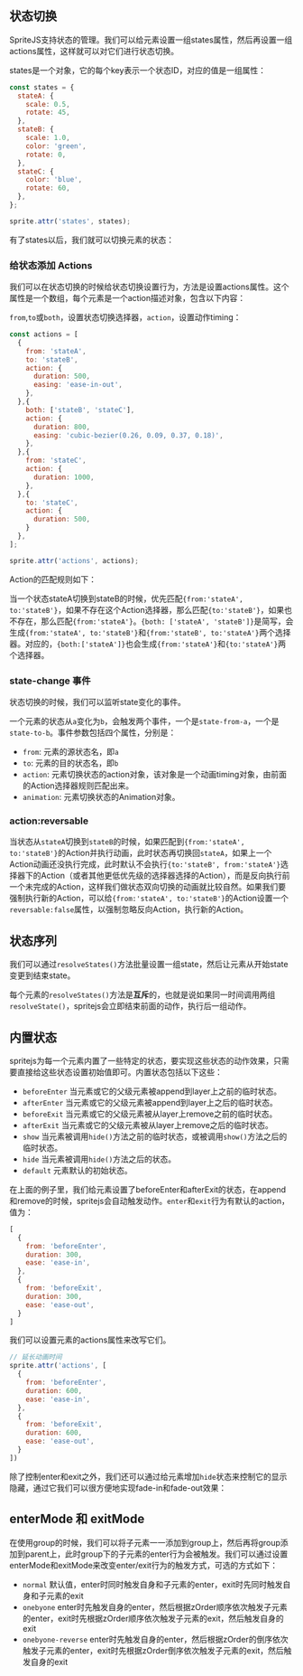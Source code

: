 ## 状态切换

SpriteJS支持状态的管理。我们可以给元素设置一组states属性，然后再设置一组actions属性，这样就可以对它们进行状态切换。

states是一个对象，它的每个key表示一个状态ID，对应的值是一组属性：

```js
const states = {
  stateA: {
    scale: 0.5,
    rotate: 45,
  },
  stateB: {
    scale: 1.0,
    color: 'green',
    rotate: 0,
  },
  stateC: {
    color: 'blue',
    rotate: 60,
  },
};

sprite.attr('states', states);
```

有了states以后，我们就可以切换元素的状态：

<div id="state-basic" class="sprite-container"></div>

<!-- demo: state-basic -->

### 给状态添加 Actions

我们可以在状态切换的时候给状态切换设置行为，方法是设置actions属性。这个属性是一个数组，每个元素是一个action描述对象，包含以下内容：

`from`,`to`或`both`，设置状态切换选择器，`action`，设置动作timing：

```js
const actions = [
  {
    from: 'stateA',
    to: 'stateB',
    action: {
      duration: 500,
      easing: 'ease-in-out',
    },
  },{
    both: ['stateB', 'stateC'],
    action: {
      duration: 800,
      easing: 'cubic-bezier(0.26, 0.09, 0.37, 0.18)',
    },
  },{
    from: 'stateC',
    action: {
      duration: 1000,
    },
  },{
    to: 'stateC',
    action: {
      duration: 500,
    }
  },
];

sprite.attr('actions', actions);
```

Action的匹配规则如下：

当一个状态stateA切换到stateB的时候，优先匹配`{from:'stateA', to:'stateB'}`，如果不存在这个Action选择器，那么匹配`{to:'stateB'}`，如果也不存在，那么匹配`{from:'stateA'}`。`{both: ['stateA', 'stateB']}`是简写，会生成`{from:'stateA', to:'stateB'}`和`{from:'stateB', to:'stateA'}`两个选择器。对应的，`{both:['stateA']}`也会生成`{from:'stateA'}`和`{to:'stateA'}`两个选择器。

<div id="state-actions" class="sprite-container"></div>

<!-- demo: state-actions -->

### state-change 事件

状态切换的时候，我们可以监听state变化的事件。

一个元素的状态从`a`变化为`b`，会触发两个事件，一个是`state-from-a`，一个是`state-to-b`。事件参数包括四个属性，分别是：

- `from`: 元素的源状态名，即`a`
- `to`: 元素的目的状态名，即`b`
- `action`: 元素切换状态的action对象，该对象是一个动画timing对象，由前面的Action选择器规则匹配出来。
- `animation`: 元素切换状态的Animation对象。

### action:reversable

当状态从`stateA`切换到`stateB`的时候，如果匹配到`{from:'stateA', to:'stateB'}`的Action并执行动画，此时状态再切换回`stateA`，如果上一个Action动画还没执行完成，此时默认不会执行`{to:'stateB', from:'stateA'}`选择器下的Action（或者其他更低优先级的选择器选择的Action），而是反向执行前一个未完成的Action，这样我们做状态双向切换的动画就比较自然。如果我们要强制执行新的Action，可以给`{from:'stateA', to:'stateB'}`的Action设置一个`reversable:false`属性，以强制忽略反向Action，执行新的Action。

<div id="state-reversable" class="sprite-container"></div>

<!-- demo: state-reversable -->

## 状态序列

我们可以通过`resolveStates()`方法批量设置一组state，然后让元素从开始state变更到结束state。

每个元素的`resolveStates()`方法是**互斥**的，也就是说如果同一时间调用两组`resolveState()`，spritejs会立即结束前面的动作，执行后一组动作。

<div id="state-resolveStates" class="sprite-container"></div>

<!-- demo: state-resolveStates -->

## 内置状态

spritejs为每一个元素内置了一些特定的状态，要实现这些状态的动作效果，只需要直接给这些状态设置初始值即可。内置状态包括以下这些：

- `beforeEnter` 当元素或它的父级元素被append到layer上之前的临时状态。
- `afterEnter` 当元素或它的父级元素被append到layer上之后的临时状态。
- `beforeExit` 当元素或它的父级元素被从layer上remove之前的临时状态。
- `afterExit` 当元素或它的父级元素被从layer上remove之后的临时状态。
- `show` 当元素被调用`hide()`方法之前的临时状态，或被调用`show()`方法之后的临时状态。
- `hide` 当元素被调用`hide()`方法之后的状态。
- `default` 元素默认的初始状态。

<div id="state-toggleEnterExit" class="sprite-container"></div>

<!-- demo: state-toggleEnterExit -->

在上面的例子里，我们给元素设置了beforeEnter和afterExit的状态，在append和remove的时候，spritejs会自动触发动作。`enter`和`exit`行为有默认的action，值为：

```js
[
  {
    from: 'beforeEnter',
    duration: 300,
    ease: 'ease-in',
  },
  {
    from: 'beforeExit',
    duration: 300,
    ease: 'ease-out',
  }
]
```

我们可以设置元素的actions属性来改写它们。

```js
// 延长动画时间
sprite.attr('actions', [
  {
    from: 'beforeEnter',
    duration: 600,
    ease: 'ease-in',
  },
  {
    from: 'beforeExit',
    duration: 600,
    ease: 'ease-out',
  }  
])
```

除了控制enter和exit之外，我们还可以通过给元素增加`hide`状态来控制它的显示隐藏，通过它我们可以很方便地实现fade-in和fade-out效果：

<div id="state-fade" class="sprite-container"></div>

<!-- demo: state-fade -->

## enterMode 和 exitMode

在使用group的时候，我们可以将子元素一一添加到group上，然后再将group添加到parent上，此时group下的子元素的enter行为会被触发。我们可以通过设置enterMode和exitMode来改变enter/exit行为的触发方式，可选的方式如下：

- `normal` 默认值，enter时同时触发自身和子元素的enter，exit时先同时触发自身和子元素的exit
- `onebyone` enter时先触发自身的enter，然后根据zOrder顺序依次触发子元素的enter，exit时先根据zOrder顺序依次触发子元素的exit，然后触发自身的exit
- `onebyone-reverse` enter时先触发自身的enter，然后根据zOrder的倒序依次触发子元素的enter，exit时先根据zOrder倒序依次触发子元素的exit，然后触发自身的exit

<div id="state-mode" class="sprite-container"></div>

<!-- demo: state-mode -->



<script src="/js/guide/states.js"></script>